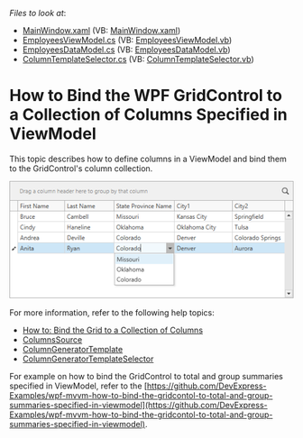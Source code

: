 <!-- default file list -->
*Files to look at*:

* [MainWindow.xaml](./CS/ColumnsSample/MainWindow.xaml) (VB: [MainWindow.xaml](./VB/ColumnsSample/MainWindow.xaml))
* [EmployeesViewModel.cs](./CS/ColumnsSample/EmployeesViewModel.cs) (VB: [EmployeesViewModel.vb](./VB/ColumnsSample/EmployeesViewModel.vb))
* [EmployeesDataModel.cs](./CS/ColumnsSample/EmployeesDataModel.cs) (VB: [EmployeesDataModel.vb](./VB/ColumnsSample/EmployeesDataModel.vb))
* [ColumnTemplateSelector.cs](./CS/ColumnsSample/ColumnTemplateSelector.cs) (VB: [ColumnTemplateSelector.vb](./VB/ColumnsSample/ColumnTemplateSelector.vb))
<!-- default file list end -->

# How to Bind the WPF GridControl to a Collection of Columns Specified in ViewModel

This topic describes how to define columns in a ViewModel and bind them to the GridControl's column collection.

![](/Images/mvvm-columnbinding-result14130.png)

For more information, refer to the following help topics: 

* [How to: Bind the Grid to a Collection of Columns](http://docs.devexpress.com/WPF/10121/controls-and-libraries/data-grid/mvvm-enhancements/binding-to-a-collection-of-columns)
* [ColumnsSource](https://docs.devexpress.com/WPF/DevExpress.Xpf.Grid.DataControlBase.ColumnsSource)
* [ColumnGeneratorTemplate](https://docs.devexpress.com/WPF/DevExpress.Xpf.Grid.DataControlBase.ColumnGeneratorTemplate)
* [ColumnGeneratorTemplateSelector](https://docs.devexpress.com/WPF/DevExpress.Xpf.Grid.DataControlBase.ColumnGeneratorTemplateSelector)

For example on how to bind the GridControl to total and group summaries specified in ViewModel, refer to the [https://github.com/DevExpress-Examples/wpf-mvvm-how-to-bind-the-gridcontol-to-total-and-group-summaries-specified-in-viewmodel](https://github.com/DevExpress-Examples/wpf-mvvm-how-to-bind-the-gridcontol-to-total-and-group-summaries-specified-in-viewmodel).
